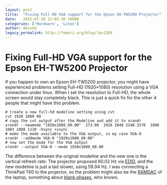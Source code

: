 ```yaml
---
layout: post
title:  "Fixing Full-HD VGA support for the Epson EH-TW5200 Projector"
date:   2015-07-28 22:05:36 +0000
categories: ['Hardware', 'Linux']
author: devsnd
legacy_permalink: http://fomori.org/blog/?p=1209
---
```



Fixing Full-HD VGA support for the Epson EH-TW5200 Projector
============================================================

If you happen to own an Epson EH-TW5200 projector, you might have experienced problems setting Full-HD (1920×1080) resolution using a VGA connection under linux. When I set the resolution to Full-HD, the whole screen would stay completely black. This is just a quick fix for the other 4 people that might have this problem.

```
# Create a new full-hd modeline setting using cvt
cvt 1920 1080 60
# copy the cvt output after the Modeline and add it to xrandr
xrandr --newmode "1920x1080_60.00"  173.00  1920 2048 2248 2576  1080 1083 1088 1120 -hsync +vsync
# make the mode available to the VGA output, in my case VGA-0
xrandr --addmode VGA-0 "1920x1080_60.00"
# now set the mode for the VGA output
xrandr --output VGA-0 --mode 1920x1080_60.00
```

The difference between the original modeline and the new one is the vertical refresh rate: The projector proposed 60.02 Hz via [EDID](https://en.wikipedia.org/wiki/Extended_Display_Identification_Data), and the new modeline is just a tad slower, using 59.94 Hz. I was connecting a ThinkPad T60 to the projector, so the problem might also be the [RAMDAC](https://en.wikipedia.org/wiki/RAMDAC) of the laptop, something about [blank phases](https://en.wikipedia.org/wiki/Video_Graphics_Array#Signal_timings), who knows.

 

  

	